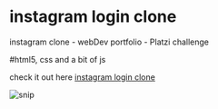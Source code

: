 # instagram login clone
instagram clone - webDev portfolio - Platzi challenge

#html5, css and a bit of js

check it out here
[instagram login clone](https://mickyrendon.github.io/instagram-clone/)

![snip](https://user-images.githubusercontent.com/64873799/194194064-24937a50-8fec-43a2-8716-f40b6786a5ba.png)
